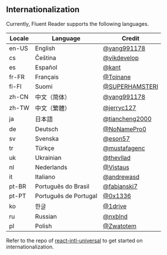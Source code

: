 ## Internationalization

Currently, Fluent Reader supports the following languages.

| Locale | Language | Credit |
| --- | --- | --- |
| en-US | English | [@yang991178](https://github.com/yang991178) |
| cs | Čeština | [@vikdevelop](https://github.com/vikdevelop) |
| es | Español | [@kant](https://github.com/kant) |
| fr-FR | Français | [@Toinane](https://github.com/Toinane) |
| fi-FI | Suomi | [@SUPERHAMSTERI](https://github.com/SUPERHAMSTERI) |
| zh-CN | 中文（简体） | [@yang991178](https://github.com/yang991178) |
| zh-TW | 中文（繁體） | [@jerryc127](https://github.com/jerryc127) |
| ja | 日本語 | [@tiancheng2000](https://github.com/tiancheng2000) |
| de | Deutsch | [@NoNamePro0](https://github.com/NoNamePro0) |
| sv | Svenska | [@eson57](https://github.com/eson57) |
| tr | Türkçe | [@mustafagenc](https://github.com/mustafagenc) |
| uk | Ukrainian | [@thevllad](https://github.com/thevllad) |
| nl | Nederlands | [@Vistaus](https://github.com/Vistaus) |
| it | Italiano | [@andrewasd](https://github.com/andrewasd) |
| pt-BR | Português do Brasil | [@fabianski7](https://github.com/fabianski7) |
| pt-PT | Português de Portugal | [@0x1336](https://github.com/0x1336) |
| ko | 한글 | [@1drive](https://github.com/1drive) |
| ru | Russian | [@nxblnd](https://github.com/nxblnd) |
| pl | Polish | [@Zwatotem](https://github.com/Zwatotem) |

Refer to the repo of [react-intl-universal](https://github.com/alibaba/react-intl-universal) to get started on internationalization. 
